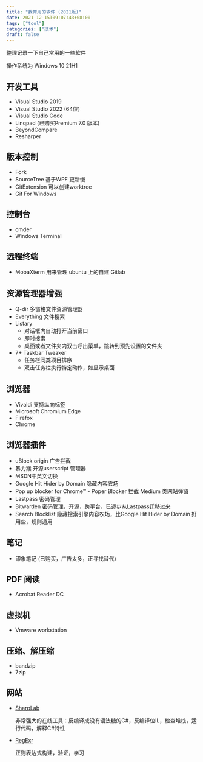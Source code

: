 ```yaml
---
title: "我常用的软件 (2021版)"
date: 2021-12-15T09:07:43+08:00
tags: ["tool"]
categories: ["技术"]
draft: false
---
```

整理记录一下自己常用的一些软件<!--more-->

操作系统为 Windows 10 21H1

## 开发工具
* Visual Studio 2019
* Visual Studio 2022 (64位)
* Visual Studio Code
* Linqpad (已购买Premium 7.0 版本)
* BeyondCompare
* Resharper

## 版本控制
* Fork
* SourceTree 基于WPF 更新慢
* GitExtension 可以创建worktree
* Git For Windows

## 控制台
* cmder
* Windows Terminal

## 远程终端
* MobaXterm 用来管理 ubuntu 上的自建 Gitlab

## 资源管理器增强
* Q-dir 多窗格文件资源管理器
* Everything 文件搜索
* Listary
    * 对话框内自动打开当前窗口
    * 即时搜索
    * 桌面或者文件夹内双击呼出菜单，跳转到预先设置的文件夹
* 7+ Taskbar Tweaker
    * 任务栏同类项目排序
    * 双击任务栏执行特定动作，如显示桌面

## 浏览器
* Vivaldi 支持纵向标签
* Microsoft Chromium Edge
* Firefox
* Chrome

## 浏览器插件
* uBlock origin 广告拦截
* 暴力猴 开源userscript 管理器
* MSDN中英文切换
* Google Hit Hider by Domain 隐藏内容农场
* Pop up blocker for Chrome™ - Poper Blocker 拦截 Medium 类网站弹窗
* Lastpass 密码管理
* Bitwarden 密码管理，开源，跨平台，已逐步从Lastpass迁移过来
* Search Blocklist 隐藏搜索引擎内容农场，比Google Hit Hider by Domain 好用些，规则通用

## 笔记
* 印象笔记 (已购买，广告太多，正寻找替代)
  
## PDF 阅读
* Acrobat Reader DC

## 虚拟机
* Vmware workstation

## 压缩、解压缩
* bandzip
* 7zip

## 网站
* [SharpLab](https://sharplab.io/)
    
    非常强大的在线工具：反编译成没有语法糖的C#，反编译位IL，检查堆栈，运行代码，解释C#特性

* [RegExr](https://regexr.com/)

    正则表达式构建，验证，学习
